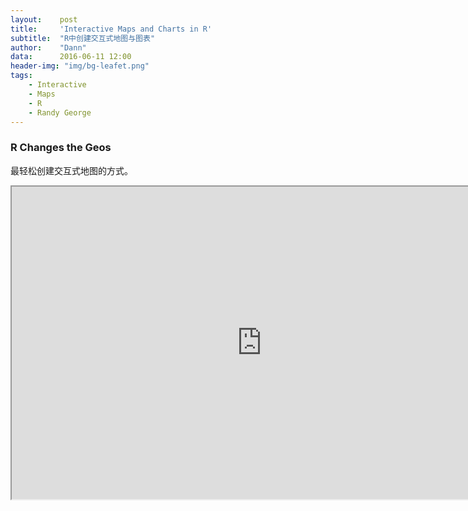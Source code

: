 ```yaml
---
layout:    post
title:     'Interactive Maps and Charts in R'
subtitle:  "R中创建交互式地图与图表"
author:    "Dann"
data:      2016-06-11 12:00
header-img: "img/bg-leafet.png"
tags:
    - Interactive
    - Maps
    - R
    - Randy George
---
```


### R Changes the Geos

最轻松创建交互式地图的方式。

<IFRAME SRC="http://onterrawms.blob.core.windows.net/r-sample/index.html" WIDTH=800 HEIGHT=500></IFRAME>

